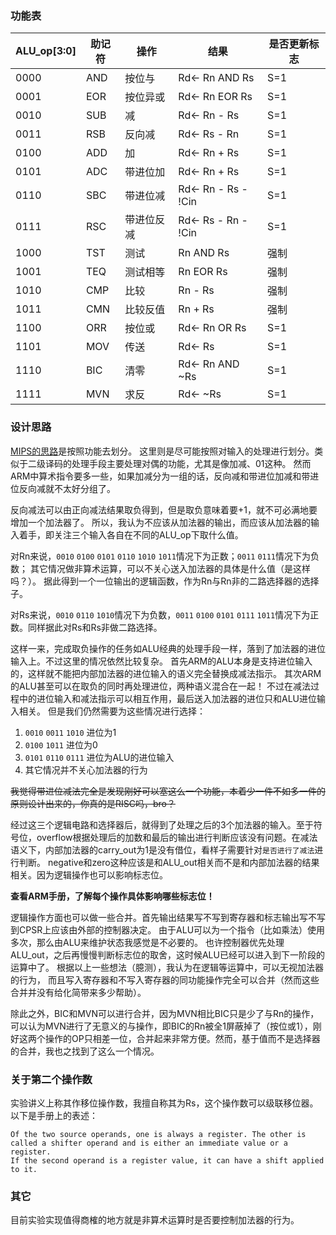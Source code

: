 ### 功能表

| ALU_op[3:0] | 助记符 | 操作       | 结果               | 是否更新标志 |
|-------------|--------|------------|--------------------|--------------|
| 0000        | AND    | 按位与     | Rd← Rn AND Rs      | S=1          |
| 0001        | EOR    | 按位异或   | Rd← Rn EOR Rs      | S=1          |
| 0010        | SUB    | 减         | Rd← Rn - Rs        | S=1          |
| 0011        | RSB    | 反向减     | Rd← Rs - Rn        | S=1          |
| 0100        | ADD    | 加         | Rd← Rn + Rs        | S=1          |
| 0101        | ADC    | 带进位加   | Rd← Rn + Rs        | S=1          |
| 0110        | SBC    | 带进位减   | Rd← Rn - Rs - !Cin | S=1          |
| 0111        | RSC    | 带进位反减 | Rd← Rs - Rn - !Cin | S=1          |
| 1000        | TST    | 测试       | Rn AND Rs          | 强制         |
| 1001        | TEQ    | 测试相等   | Rn EOR Rs          | 强制         |
| 1010        | CMP    | 比较       | Rn - Rs            | 强制         |
| 1011        | CMN    | 比较反值   | Rn + Rs            | 强制         |
| 1100        | ORR    | 按位或     | Rd← Rn OR Rs       | S=1          |
| 1101        | MOV    | 传送       | Rd← Rs             | S=1          |
| 1110        | BIC    | 清零       | Rd← Rn AND ~Rs     | S=1          |
| 1111        | MVN    | 求反       | Rd← ~Rs            | S=1          |

### 设计思路

[MIPS的思路](https://github.com/Wonicon/ArchLab2015/tree/master/lab_03_alu/mips_alu)是按照功能去划分。
这里则是尽可能按照对输入的处理进行划分。类似于二级译码的处理手段主要处理对偶的功能，尤其是像加减、01这种。
然而ARM中算术指令要多一些，如果加减分为一组的话，反向减和带进位加减和带进位反向减就不太好分组了。

反向减法可以由正向减法结果取负得到，但是取负意味着要+1，就不可必满地要增加一个加法器了。
所以，我认为不应该从加法器的输出，而应该从加法器的输入着手，即关注三个输入各自在不同的ALU_op下取什么值。

对Rn来说，`0010` `0100` `0101` `0110` `1010` `1011`情况下为正数；`0011` `0111`情况下为负数；
其它情况做非算术运算，可以不关心送入加法器的具体是什么值（是这样吗？）。
据此得到一个一位输出的逻辑函数，作为Rn与Rn非的二路选择器的选择子。

对Rs来说，`0010` `0110` `1010`情况下为负数，`0011` `0100` `0101` `0111` `1011`情况下为正数。同样据此对Rs和Rs非做二路选择。

这样一来，完成取负操作的任务如ALU经典的处理手段一样，落到了加法器的进位输入上。不过这里的情况依然比较复杂。
首先ARM的ALU本身是支持进位输入的，这样就不能把内部加法器的进位输入的语义完全替换成减法指示。
其次ARM的ALU甚至可以在取负的同时再处理进位，两种语义混合在一起！
不过在减法过程中的进位输入和减法指示可以相互作用，最后送入加法器的进位只和ALU进位输入相关。
但是我们仍然需要为这些情况进行选择：

1. `0010` `0011` `1010` 进位为1
2. `0100` `1011` 进位为0
3. `0101` `0110` `0111` 进位为ALU的进位输入
4. 其它情况并不关心加法器的行为

~~我觉得带进位减法完全是发现刚好可以塞这么一个功能，本着少一件不如多一件的原则设计出来的，你真的是RISC吗，bro？~~

经过这三个逻辑电路和选择器后，就得到了处理之后的3个加法器的输入。至于符号位，overflow根据处理后的加数和最后的输出进行判断应该没有问题。在减法语义下，内部加法器的carry_out为1是没有借位，看样子需要针对`是否进行了减法`进行判断。
negative和zero这种应该是和ALU_out相关而不是和内部加法器的结果相关。因为逻辑操作也可以影响标志位。

**查看ARM手册，了解每个操作具体影响哪些标志位！**

逻辑操作方面也可以做一些合并。首先输出结果写不写到寄存器和标志输出写不写到CPSR上应该由外部的控制器决定。
由于ALU可以为一个指令（比如乘法）使用多次，那么由ALU来维护状态我感觉是不必要的。
也许控制器优先处理ALU_out，之后再慢慢判断标志位的取舍，这时候ALU已经可以进入到下一阶段的运算中了。
根据以上一些想法（臆测），我认为在逻辑等运算中，可以无视加法器的行为，
而且写入寄存器和不写入寄存器的同功能操作完全可以合并（然而这些合并并没有给化简带来多少帮助）。

除此之外，BIC和MVN可以进行合并，因为MVN相比BIC只是少了与Rn的操作，可以认为MVN进行了无意义的与操作，即BIC的Rn被全1屏蔽掉了（按位或1），刚好这两个操作的OP只相差一位，合并起来非常方便。然而，基于值而不是选择器的合并，我也之找到了这么一个情况。

### 关于第二个操作数

实验讲义上称其作移位操作数，我擅自称其为Rs，这个操作数可以级联移位器。以下是手册上的表述：

```
Of the two source operands, one is always a register. The other is called a shifter operand and is either an immediate value or a register.
If the second operand is a register value, it can have a shift applied to it.
```

### 其它

目前实验实现值得商榷的地方就是非算术运算时是否要控制加法器的行为。
